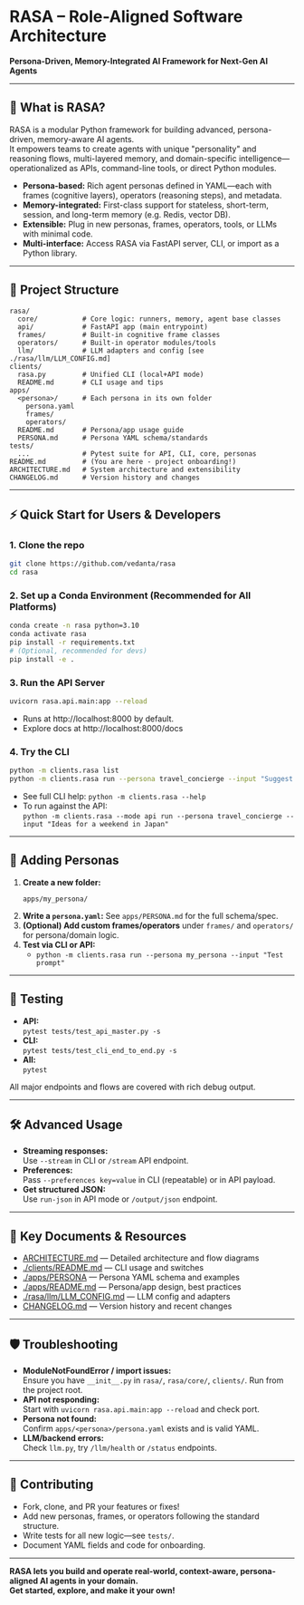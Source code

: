 # RASA – Role-Aligned Software Architecture

**Persona-Driven, Memory-Integrated AI Framework for Next-Gen AI Agents**

---

## 🚀 What is RASA?

RASA is a modular Python framework for building advanced, persona-driven, memory-aware AI agents.  
It empowers teams to create agents with unique "personality" and reasoning flows, multi-layered memory, and domain-specific intelligence—operationalized as APIs, command-line tools, or direct Python modules.

- **Persona-based:** Rich agent personas defined in YAML—each with frames (cognitive layers), operators (reasoning steps), and metadata.
- **Memory-integrated:** First-class support for stateless, short-term, session, and long-term memory (e.g. Redis, vector DB).
- **Extensible:** Plug in new personas, frames, operators, tools, or LLMs with minimal code.
- **Multi-interface:** Access RASA via FastAPI server, CLI, or import as a Python library.

---

## 📁 Project Structure

```
rasa/
  core/           # Core logic: runners, memory, agent base classes
  api/            # FastAPI app (main entrypoint)
  frames/         # Built-in cognitive frame classes
  operators/      # Built-in operator modules/tools
  llm/            # LLM adapters and config [see ./rasa/llm/LLM_CONFIG.md]
clients/
  rasa.py         # Unified CLI (local+API mode)
  README.md       # CLI usage and tips
apps/
  <persona>/      # Each persona in its own folder
    persona.yaml
    frames/
    operators/
  README.md       # Persona/app usage guide
  PERSONA.md      # Persona YAML schema/standards
tests/
  ...             # Pytest suite for API, CLI, core, personas
README.md         # (You are here - project onboarding!)
ARCHITECTURE.md   # System architecture and extensibility
CHANGELOG.md      # Version history and changes
```

---

## ⚡ Quick Start for Users & Developers

### 1. **Clone the repo**

```bash
git clone https://github.com/vedanta/rasa
cd rasa
```

### 2. **Set up a Conda Environment (Recommended for All Platforms)**

```bash
conda create -n rasa python=3.10
conda activate rasa
pip install -r requirements.txt
# (Optional, recommended for devs)
pip install -e .
```

### 3. **Run the API Server**

```bash
uvicorn rasa.api.main:app --reload
```

- Runs at http://localhost:8000 by default.
- Explore docs at http://localhost:8000/docs

### 4. **Try the CLI**

```bash
python -m clients.rasa list
python -m clients.rasa run --persona travel_concierge --input "Suggest a scenic European trip"
```

- See full CLI help: `python -m clients.rasa --help`
- To run against the API:  
  `python -m clients.rasa --mode api run --persona travel_concierge --input "Ideas for a weekend in Japan"`

---

## 👤 Adding Personas

1. **Create a new folder:**
   ```
   apps/my_persona/
   ```
2. **Write a `persona.yaml`:**
   See `apps/PERSONA.md` for the full schema/spec.
3. **(Optional) Add custom frames/operators** under `frames/` and `operators/` for persona/domain logic.
4. **Test via CLI or API:**
   - `python -m clients.rasa run --persona my_persona --input "Test prompt"`

---

## 🧪 Testing

- **API:**  
  `pytest tests/test_api_master.py -s`
- **CLI:**  
  `pytest tests/test_cli_end_to_end.py -s`
- **All:**  
  `pytest`

All major endpoints and flows are covered with rich debug output.

---

## 🛠️ Advanced Usage

- **Streaming responses:**  
  Use `--stream` in CLI or `/stream` API endpoint.
- **Preferences:**  
  Pass `--preferences key=value` in CLI (repeatable) or in API payload.
- **Get structured JSON:**  
  Use `run-json` in API mode or `/output/json` endpoint.

---

## 🔗 Key Documents & Resources

- [ARCHITECTURE.md](./ARCHITECTURE.md) — Detailed architecture and flow diagrams
- [./clients/README.md](./clients/README.md) — CLI usage and switches
- [./apps/PERSONA](./apps/PERSONA.md) — Persona YAML schema and examples
- [./apps/README.md](./apps/README.md) — Persona/app design, best practices
- [./rasa/llm/LLM_CONFIG.md](./rasa/llm/LLM_CONFIG.md) — LLM config and adapters
- [CHANGELOG.md](./CHANGELOG.md) — Version history and recent changes

---

## 🛡️ Troubleshooting

- **ModuleNotFoundError / import issues:**  
  Ensure you have `__init__.py` in `rasa/`, `rasa/core/`, `clients/`.
  Run from the project root.
- **API not responding:**  
  Start with `uvicorn rasa.api.main:app --reload` and check port.
- **Persona not found:**  
  Confirm `apps/<persona>/persona.yaml` exists and is valid YAML.
- **LLM/backend errors:**  
  Check `llm.py`, try `/llm/health` or `/status` endpoints.

---

## 🤝 Contributing

- Fork, clone, and PR your features or fixes!
- Add new personas, frames, or operators following the standard structure.
- Write tests for all new logic—see `tests/`.
- Document YAML fields and code for onboarding.

---

**RASA lets you build and operate real-world, context-aware, persona-aligned AI agents in your domain.  
Get started, explore, and make it your own!**
